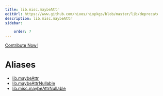 ```yaml
---
title: lib.misc.maybeAttr
editUrl: https://www.github.com/nixos/nixpkgs/blob/master/lib/deprecated.nix#L42C15
description: lib.misc.maybeAttr
sidebar:

    order: 7
---
```


<a href="https://www.github.com/nixos/nixpkgs/blob/master/lib/deprecated.nix#L42C15">Contribute Now!</a>


# Aliases

- [lib.maybeAttr](/reference/libmaybeAttr)
- [lib.maybeAttrNullable](/reference/libmaybeAttrNullable)
- [lib.misc.maybeAttrNullable](/reference/libmisc.maybeAttrNullable)


